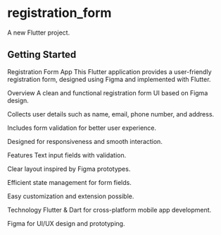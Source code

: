 # registration_form

A new Flutter project.

## Getting Started

Registration Form App
This Flutter application provides a user-friendly registration form, designed using Figma and implemented with Flutter.

Overview
A clean and functional registration form UI based on Figma design.

Collects user details such as name, email, phone number, and address.

Includes form validation for better user experience.

Designed for responsiveness and smooth interaction.

Features
Text input fields with validation.

Clear layout inspired by Figma prototypes.

Efficient state management for form fields.

Easy customization and extension possible.

Technology
Flutter & Dart for cross-platform mobile app development.

Figma for UI/UX design and prototyping.
